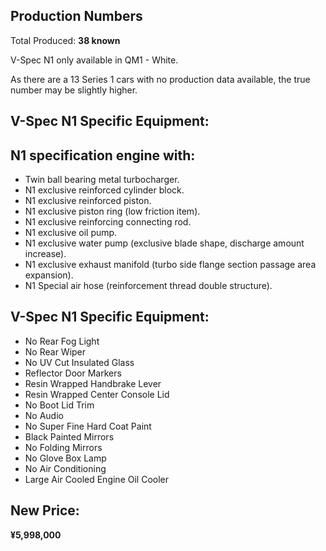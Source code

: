 ## Production Numbers  
Total Produced: __38 known__  
  
V-Spec N1 only available in QM1 - White.
  
As there are a 13 Series 1 cars with no production data available, the true number may be slightly higher.  
  
## V-Spec N1 Specific Equipment:  
  
## N1 specification engine with:  
* Twin ball bearing metal turbocharger.  
* N1 exclusive reinforced cylinder block.  
* N1 exclusive reinforced piston.  
* N1 exclusive piston ring (low friction item).  
* N1 exclusive reinforcing connecting rod.  
* N1 exclusive oil pump.  
* N1 exclusive water pump (exclusive blade shape, discharge amount increase).  
* N1 exclusive exhaust manifold (turbo side flange section passage area expansion).  
* N1 Special air hose (reinforcement thread double structure).  
  
## V-Spec N1 Specific Equipment:  
* No Rear Fog Light  
* No Rear Wiper  
* No UV Cut Insulated Glass  
* Reflector Door Markers  
* Resin Wrapped Handbrake Lever  
* Resin Wrapped Center Console Lid  
* No Boot Lid Trim  
* No Audio  
* No Super Fine Hard Coat Paint  
* Black Painted Mirrors  
* No Folding Mirrors  
* No Glove Box Lamp  
* No Air Conditioning  
* Large Air Cooled Engine Oil Cooler  
  
## New Price:  
__¥5,998,000__  